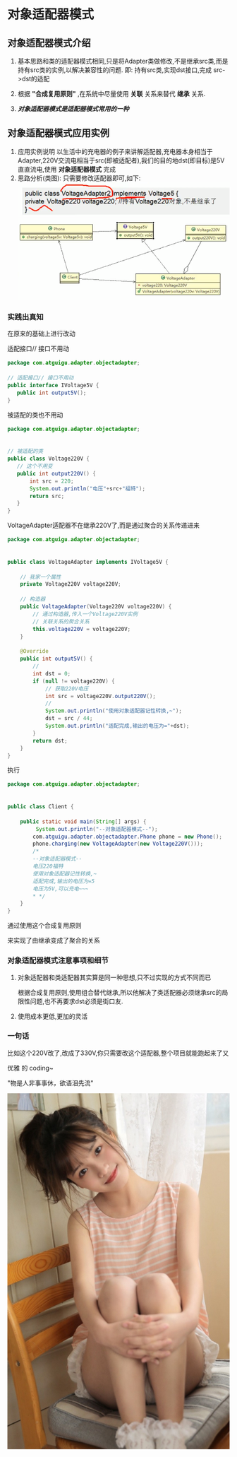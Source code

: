 
 
# 对象适配器模式
 
 
 ## 对象适配器模式介绍
 
 1. 基本思路和类的适配器模式相同,只是将Adapter类做修改,不是继承src类,而是持有src类的实例,以解决兼容性的问题. 即: 持有src类,实现dst接口,完成 src->dst的适配
 
 2. 根据 __"合成复用原则"__ ,在系统中尽量使用 __关联__ 关系来替代 __继承__ 关系.
 3. ___对象适配器模式是适配器模式常用的一种___
 
 
 ## 对象适配器模式应用实例
 
 1. 应用实例说明
 以生活中的充电器的例子来讲解适配器,充电器本身相当于Adapter,220V交流电相当于src(即被适配者),我们的目的地dst(即目标)是5V直直流电,使用 __对象适配器模式__ 完成
 2. 思路分析(类图): 只需要修改适配器即可,如下:
 ![](./img/QQ截图20210204203844.png)
 ![](./img/QQ截图20210204204247.png)
 
 ### 实践出真知
 在原来的基础上进行改动
 
 适配接口// 接口不用动
 
 
 ```java
package com.atguigu.adapter.objectadapter;

// 适配接口// 接口不用动
public interface IVoltage5V {
    public int output5V();
}
```


 被适配的类也不用动
 
 
 ```java
package com.atguigu.adapter.objectadapter;


// 被适配的类
public class Voltage220V {
    // 这个不用变
    public int output220V() {
        int src = 220;
        System.out.println("电压"+src+"福特");
        return src;
    }
}
```


VoltageAdapter适配器不在继承220V了,而是通过聚合的关系传递进来


```java
package com.atguigu.adapter.objectadapter;


public class VoltageAdapter implements IVoltage5V {

    // 我家一个属性
    private Voltage220V voltage220V;

    // 构造器
    public VoltageAdapter(Voltage220V voltage220V) {
        // 通过构造器,传入一个Voltage220V实例
        // 关联关系的聚合关系
        this.voltage220V = voltage220V;
    }

    @Override
    public int output5V() {
        //
        int dst = 0;
        if (null != voltage220V) {
            // 获取220V电压
            int src = voltage220V.output220V();
            //
            System.out.println("使用对象适配器记性转换,~");
            dst = src / 44;
            System.out.println("适配完成,输出的电压为="+dst);
        }
        return dst;
    }
}
```

执行

```java
package com.atguigu.adapter.objectadapter;


public class Client {

    public static void main(String[] args) {
         System.out.println("--对象适配器模式--");
        com.atguigu.adapter.objectadapter.Phone phone = new Phone();
        phone.charging(new VoltageAdapter(new Voltage220V()));
        /*
        --对象适配器模式--
        电压220福特
        使用对象适配器记性转换,~
        适配完成,输出的电压为=5
        电压为5V,可以充电~~~
        * */
    }
}

```

通过使用这个合成复用原则

来实现了由继承变成了聚合的关系

### 对象适配器模式注意事项和细节

1. 对象适配器和类适配器其实算是同一种思想,只不过实现的方式不同而已
   
   根据合成复用原则,使用组合替代继承,所以他解决了类适配器必须继承src的局限性问题,也不再要求dst必须是街口友.
2. 使用成本更低,更加的灵活

### 一句话
比如这个220V改了,改成了330V,你只需要改这个适配器,整个项目就能跑起来了又

优雅 的 coding~

"物是人非事事休，欲语泪先流"


 ![](./img/mm/meizi26.jpg)    
